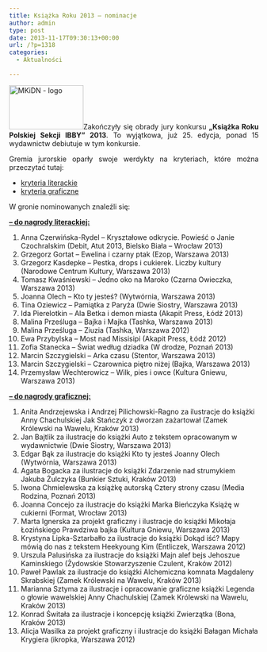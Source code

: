 ```yaml
---
title: Książka Roku 2013 – nominacje
author: admin
type: post
date: 2013-11-17T09:30:13+00:00
url: /?p=1318
categories:
  - Aktualności

---
```

<p style="text-align: justify;">
  <a href="http://www.ibby.pl/wp-content/uploads/2013/11/mkidn_logo.jpg" rel="lightbox[1318]"><img class="alignleft size-thumbnail wp-image-1320" alt="MKiDN - logo" src="http://www.ibby.pl/wp-content/uploads/2013/11/mkidn_logo-150x89.jpg" width="150" height="89" srcset="http://www.ibby.pl/wp-content/uploads/2013/11/mkidn_logo-150x89.jpg 150w, http://www.ibby.pl/wp-content/uploads/2013/11/mkidn_logo-300x179.jpg 300w, http://www.ibby.pl/wp-content/uploads/2013/11/mkidn_logo.jpg 640w" sizes="(max-width: 150px) 100vw, 150px" /></a>Zakończyły się obrady jury konkursu <strong>&#8222;Książka Roku Polskiej Sekcji IBBY&#8221; 2013</strong>. To wyjątkowa, już 25. edycja, ponad 15 wydawnictw debiutuje w tym konkursie.
</p>

<p style="text-align: justify;">
  <!--more-->
</p>

<p style="text-align: justify;">
  Gremia jurorskie oparły swoje werdykty na kryteriach, które można przeczytać tutaj:
</p>

<ul style="text-align: justify;">
  <li>
    <a href="http://www.ibby.pl/files/kryteria_literackie_2013.pdf" target="_blank">kryteria literackie</a>
  </li>
  <li>
    <a href="http://www.ibby.pl/files/kryteria_graficzne_2013.pdf" target="_blank">kryteria graficzne</a>
  </li>
</ul>

<p style="text-align: justify;">
  W gronie nominowanych znaleźli się:
</p>

<p style="text-align: justify;">
  <strong><span style="text-decoration: underline;">&#8211; do nagrody literackiej:</span></strong>
</p>

  1. Anna Czerwińska-Rydel &#8211; Kryształowe odkrycie. Powieść o Janie Czochralskim (Debit, Atut 2013, Bielsko Biała – Wrocław 2013)
  2. Grzegorz Gortat &#8211; Ewelina i czarny ptak (Ezop, Warszawa 2013)
  3. Grzegorz Kasdepke &#8211; Pestka, drops i cukierek. Liczby kultury (Narodowe Centrum Kultury, Warszawa 2013)
  4. Tomasz Kwaśniewski &#8211; Jedno oko na Maroko (Czarna Owieczka, Warszawa 2013)
  5. Joanna Olech &#8211; Kto ty jesteś? (Wytwórnia, Warszawa 2013)
  6. Tina Oziewicz &#8211; Pamiątka z Paryża (Dwie Siostry, Warszawa 2013)
  7. Ida Pierelotkin &#8211; Ala Betka i demon miasta (Akapit Press, Łódź 2013)
  8. Malina Prześluga &#8211; Bajka i Majka (Tashka, Warszawa 2013)
  9. Malina Prześluga &#8211; Ziuzia (Tashka, Warszawa 2012)
 10. Ewa Przybylska &#8211; Most nad Missisipi (Akapit Press, Łódź 2012)
 11. Zofia Stanecka &#8211; Świat według dziadka (W drodze, Poznań 2013)
 12. Marcin Szczygielski &#8211; Arka czasu (Stentor, Warszawa 2013)
 13. Marcin Szczygielski &#8211; Czarownica piętro niżej (Bajka, Warszawa 2013)
 14. Przemysław Wechterowicz &#8211; Wilk, pies i owce (Kultura Gniewu, Warszawa 2013)

<p style="text-align: justify;">
  <span style="text-decoration: underline;"><strong>&#8211; do nagrody graficznej:</strong></span>
</p>

  1. Anita Andrzejewska i Andrzej Pilichowski-Ragno za ilustracje do książki Anny Chachulskiej Jak Stańczyk z dworzan zażartował (Zamek Królewski na Wawelu, Kraków 2013)
  2. Jan Bajtlik za ilustracje do książki Auto z tekstem opracowanym w wydawnictwie (Dwie Siostry, Warszawa 2013)
  3. Edgar Bąk za ilustracje do książki Kto ty jesteś Joanny Olech (Wytwórnia, Warszawa 2013)
  4. Agata Bogacka za ilustracje do książki Zdarzenie nad strumykiem Jakuba Żulczyka (Bunkier Sztuki, Kraków 2013)
  5. Iwona Chmielewska za książkę autorską Cztery strony czasu (Media Rodzina, Poznań 2013)
  6. Joanna Concejo za ilustracje do książki Marka Bieńczyka Książę w cukierni (Format, Wrocław 2013)
  7. Marta Ignerska za projekt graficzny i ilustracje do książki Mikołaja Łozińskiego Prawdziwa bajka (Kultura Gniewu, Warszawa 2013)
  8. Krystyna Lipka-Sztarbałło za ilustracje do książki Dokąd iść? Mapy mówią do nas z tekstem Heekyoung Kim (Entliczek, Warszawa 2012)
  9. Urszula Palusińska za ilustracje do książki Majn alef bejs Jehoszue Kaminskiego (Żydowskie Stowarzyszenie Czulent, Kraków 2012)
 10. Paweł Pawlak za ilustracje do książki Alchemiczna komnata Magdaleny Skrabskiej (Zamek Królewski na Wawelu, Kraków 2013)
 11. Marianna Sztyma za ilustracje i opracowanie graficzne książki Legenda o głowie wawelskiej Anny Chachulskiej (Zamek Królewski na Wawelu, Kraków 2013)
 12. Konrad Świtała za ilustracje i koncepcję książki Zwierzątka (Bona, Kraków 2013)
 13. Alicja Wasilka za projekt graficzny i ilustracje do książki Bałagan Michała Krygiera (ikropka, Warszawa 2012)